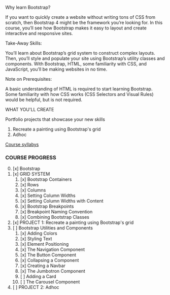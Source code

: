 Why learn Bootstrap?

If you want to quickly create a website without writing tons of CSS from scratch, then Bootstrap 4 might be the framework you’re looking for. In this course, you’ll see how Bootstrap makes it easy to layout and create interactive and responsive sites.

Take-Away Skills:

You’ll learn about Bootstrap’s grid system to construct complex layouts. Then, you’ll style and populate your site using Bootstrap’s utility classes and components. With Bootstrap, HTML, some familiarity with CSS, and JavaScript, you’ll be making websites in no time.

Note on Prerequisites:

A basic understanding of HTML is required to start learning Bootstrap. Some familiarity with how CSS works (CSS Selectors and Visual Rules) would be helpful, but is not required.

WHAT YOU'LL CREATE

Portfolio projects that showcase your new skills

1. Recreate a painting using Bootstrap's grid
2. Adhoc

[Course syllabys](https://www.codecademy.com/learn/learn-bootstrap)

### COURSE PROGRESS
0. [x] Bootstrap 
1. [x] GRID SYSTEM
   1. [x] Bootstrap Containers
   2. [x] Rows
   3. [x] Columns
   4. [x] Setting Column Widths
   5. [x] Setting Column Widths with Content
   6. [x] Bootstrap Breakpoints
   7. [x] Breakpoint Naming Convention
   8. [x] Combining Bootstrap Classes
2. [x] PROJECT 1: Recreate a painting using Bootstrap's grid 
3. [ ] Bootstrap Utilities and Components
   1. [x] Adding Colors
   2. [x] Styling Text
   3. [x] Element Positioning
   4. [x] The Navigation Component
   5. [x] The Button Component
   6. [x] Collapsing a Component
   7. [x] Creating a Navbar
   8. [x] The Jumbotron Component
   9. [ ] Adding a Card
   10. [ ] The Carousel Component
4. [ ] PROJECT 2: Adhoc
